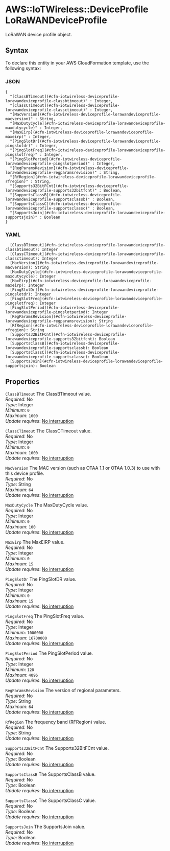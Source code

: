 # AWS::IoTWireless::DeviceProfile LoRaWANDeviceProfile<a name="aws-properties-iotwireless-deviceprofile-lorawandeviceprofile"></a>

LoRaWAN device profile object\.

## Syntax<a name="aws-properties-iotwireless-deviceprofile-lorawandeviceprofile-syntax"></a>

To declare this entity in your AWS CloudFormation template, use the following syntax:

### JSON<a name="aws-properties-iotwireless-deviceprofile-lorawandeviceprofile-syntax.json"></a>

```
{
  "[ClassBTimeout](#cfn-iotwireless-deviceprofile-lorawandeviceprofile-classbtimeout)" : Integer,
  "[ClassCTimeout](#cfn-iotwireless-deviceprofile-lorawandeviceprofile-classctimeout)" : Integer,
  "[MacVersion](#cfn-iotwireless-deviceprofile-lorawandeviceprofile-macversion)" : String,
  "[MaxDutyCycle](#cfn-iotwireless-deviceprofile-lorawandeviceprofile-maxdutycycle)" : Integer,
  "[MaxEirp](#cfn-iotwireless-deviceprofile-lorawandeviceprofile-maxeirp)" : Integer,
  "[PingSlotDr](#cfn-iotwireless-deviceprofile-lorawandeviceprofile-pingslotdr)" : Integer,
  "[PingSlotFreq](#cfn-iotwireless-deviceprofile-lorawandeviceprofile-pingslotfreq)" : Integer,
  "[PingSlotPeriod](#cfn-iotwireless-deviceprofile-lorawandeviceprofile-pingslotperiod)" : Integer,
  "[RegParamsRevision](#cfn-iotwireless-deviceprofile-lorawandeviceprofile-regparamsrevision)" : String,
  "[RfRegion](#cfn-iotwireless-deviceprofile-lorawandeviceprofile-rfregion)" : String,
  "[Supports32BitFCnt](#cfn-iotwireless-deviceprofile-lorawandeviceprofile-supports32bitfcnt)" : Boolean,
  "[SupportsClassB](#cfn-iotwireless-deviceprofile-lorawandeviceprofile-supportsclassb)" : Boolean,
  "[SupportsClassC](#cfn-iotwireless-deviceprofile-lorawandeviceprofile-supportsclassc)" : Boolean,
  "[SupportsJoin](#cfn-iotwireless-deviceprofile-lorawandeviceprofile-supportsjoin)" : Boolean
}
```

### YAML<a name="aws-properties-iotwireless-deviceprofile-lorawandeviceprofile-syntax.yaml"></a>

```
  [ClassBTimeout](#cfn-iotwireless-deviceprofile-lorawandeviceprofile-classbtimeout): Integer
  [ClassCTimeout](#cfn-iotwireless-deviceprofile-lorawandeviceprofile-classctimeout): Integer
  [MacVersion](#cfn-iotwireless-deviceprofile-lorawandeviceprofile-macversion): String
  [MaxDutyCycle](#cfn-iotwireless-deviceprofile-lorawandeviceprofile-maxdutycycle): Integer
  [MaxEirp](#cfn-iotwireless-deviceprofile-lorawandeviceprofile-maxeirp): Integer
  [PingSlotDr](#cfn-iotwireless-deviceprofile-lorawandeviceprofile-pingslotdr): Integer
  [PingSlotFreq](#cfn-iotwireless-deviceprofile-lorawandeviceprofile-pingslotfreq): Integer
  [PingSlotPeriod](#cfn-iotwireless-deviceprofile-lorawandeviceprofile-pingslotperiod): Integer
  [RegParamsRevision](#cfn-iotwireless-deviceprofile-lorawandeviceprofile-regparamsrevision): String
  [RfRegion](#cfn-iotwireless-deviceprofile-lorawandeviceprofile-rfregion): String
  [Supports32BitFCnt](#cfn-iotwireless-deviceprofile-lorawandeviceprofile-supports32bitfcnt): Boolean
  [SupportsClassB](#cfn-iotwireless-deviceprofile-lorawandeviceprofile-supportsclassb): Boolean
  [SupportsClassC](#cfn-iotwireless-deviceprofile-lorawandeviceprofile-supportsclassc): Boolean
  [SupportsJoin](#cfn-iotwireless-deviceprofile-lorawandeviceprofile-supportsjoin): Boolean
```

## Properties<a name="aws-properties-iotwireless-deviceprofile-lorawandeviceprofile-properties"></a>

`ClassBTimeout`  <a name="cfn-iotwireless-deviceprofile-lorawandeviceprofile-classbtimeout"></a>
The ClassBTimeout value\.  
*Required*: No  
*Type*: Integer  
*Minimum*: `0`  
*Maximum*: `1000`  
*Update requires*: [No interruption](https://docs.aws.amazon.com/AWSCloudFormation/latest/UserGuide/using-cfn-updating-stacks-update-behaviors.html#update-no-interrupt)

`ClassCTimeout`  <a name="cfn-iotwireless-deviceprofile-lorawandeviceprofile-classctimeout"></a>
The ClassCTimeout value\.  
*Required*: No  
*Type*: Integer  
*Minimum*: `0`  
*Maximum*: `1000`  
*Update requires*: [No interruption](https://docs.aws.amazon.com/AWSCloudFormation/latest/UserGuide/using-cfn-updating-stacks-update-behaviors.html#update-no-interrupt)

`MacVersion`  <a name="cfn-iotwireless-deviceprofile-lorawandeviceprofile-macversion"></a>
The MAC version \(such as OTAA 1\.1 or OTAA 1\.0\.3\) to use with this device profile\.  
*Required*: No  
*Type*: String  
*Maximum*: `64`  
*Update requires*: [No interruption](https://docs.aws.amazon.com/AWSCloudFormation/latest/UserGuide/using-cfn-updating-stacks-update-behaviors.html#update-no-interrupt)

`MaxDutyCycle`  <a name="cfn-iotwireless-deviceprofile-lorawandeviceprofile-maxdutycycle"></a>
The MaxDutyCycle value\.  
*Required*: No  
*Type*: Integer  
*Minimum*: `0`  
*Maximum*: `100`  
*Update requires*: [No interruption](https://docs.aws.amazon.com/AWSCloudFormation/latest/UserGuide/using-cfn-updating-stacks-update-behaviors.html#update-no-interrupt)

`MaxEirp`  <a name="cfn-iotwireless-deviceprofile-lorawandeviceprofile-maxeirp"></a>
The MaxEIRP value\.  
*Required*: No  
*Type*: Integer  
*Minimum*: `0`  
*Maximum*: `15`  
*Update requires*: [No interruption](https://docs.aws.amazon.com/AWSCloudFormation/latest/UserGuide/using-cfn-updating-stacks-update-behaviors.html#update-no-interrupt)

`PingSlotDr`  <a name="cfn-iotwireless-deviceprofile-lorawandeviceprofile-pingslotdr"></a>
The PingSlotDR value\.  
*Required*: No  
*Type*: Integer  
*Minimum*: `0`  
*Maximum*: `15`  
*Update requires*: [No interruption](https://docs.aws.amazon.com/AWSCloudFormation/latest/UserGuide/using-cfn-updating-stacks-update-behaviors.html#update-no-interrupt)

`PingSlotFreq`  <a name="cfn-iotwireless-deviceprofile-lorawandeviceprofile-pingslotfreq"></a>
The PingSlotFreq value\.  
*Required*: No  
*Type*: Integer  
*Minimum*: `1000000`  
*Maximum*: `16700000`  
*Update requires*: [No interruption](https://docs.aws.amazon.com/AWSCloudFormation/latest/UserGuide/using-cfn-updating-stacks-update-behaviors.html#update-no-interrupt)

`PingSlotPeriod`  <a name="cfn-iotwireless-deviceprofile-lorawandeviceprofile-pingslotperiod"></a>
The PingSlotPeriod value\.  
*Required*: No  
*Type*: Integer  
*Minimum*: `128`  
*Maximum*: `4096`  
*Update requires*: [No interruption](https://docs.aws.amazon.com/AWSCloudFormation/latest/UserGuide/using-cfn-updating-stacks-update-behaviors.html#update-no-interrupt)

`RegParamsRevision`  <a name="cfn-iotwireless-deviceprofile-lorawandeviceprofile-regparamsrevision"></a>
The version of regional parameters\.  
*Required*: No  
*Type*: String  
*Maximum*: `64`  
*Update requires*: [No interruption](https://docs.aws.amazon.com/AWSCloudFormation/latest/UserGuide/using-cfn-updating-stacks-update-behaviors.html#update-no-interrupt)

`RfRegion`  <a name="cfn-iotwireless-deviceprofile-lorawandeviceprofile-rfregion"></a>
The frequency band \(RFRegion\) value\.  
*Required*: No  
*Type*: String  
*Update requires*: [No interruption](https://docs.aws.amazon.com/AWSCloudFormation/latest/UserGuide/using-cfn-updating-stacks-update-behaviors.html#update-no-interrupt)

`Supports32BitFCnt`  <a name="cfn-iotwireless-deviceprofile-lorawandeviceprofile-supports32bitfcnt"></a>
The Supports32BitFCnt value\.  
*Required*: No  
*Type*: Boolean  
*Update requires*: [No interruption](https://docs.aws.amazon.com/AWSCloudFormation/latest/UserGuide/using-cfn-updating-stacks-update-behaviors.html#update-no-interrupt)

`SupportsClassB`  <a name="cfn-iotwireless-deviceprofile-lorawandeviceprofile-supportsclassb"></a>
The SupportsClassB value\.  
*Required*: No  
*Type*: Boolean  
*Update requires*: [No interruption](https://docs.aws.amazon.com/AWSCloudFormation/latest/UserGuide/using-cfn-updating-stacks-update-behaviors.html#update-no-interrupt)

`SupportsClassC`  <a name="cfn-iotwireless-deviceprofile-lorawandeviceprofile-supportsclassc"></a>
The SupportsClassC value\.  
*Required*: No  
*Type*: Boolean  
*Update requires*: [No interruption](https://docs.aws.amazon.com/AWSCloudFormation/latest/UserGuide/using-cfn-updating-stacks-update-behaviors.html#update-no-interrupt)

`SupportsJoin`  <a name="cfn-iotwireless-deviceprofile-lorawandeviceprofile-supportsjoin"></a>
The SupportsJoin value\.  
*Required*: No  
*Type*: Boolean  
*Update requires*: [No interruption](https://docs.aws.amazon.com/AWSCloudFormation/latest/UserGuide/using-cfn-updating-stacks-update-behaviors.html#update-no-interrupt)